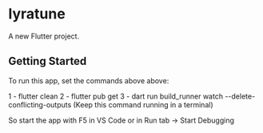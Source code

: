 # lyratune

A new Flutter project.

## Getting Started

To run this app, set the commands above above:

1 - flutter clean
2 - flutter pub get
3 - dart run build_runner watch --delete-conflicting-outputs (Keep this command running in a terminal)

So start the app with F5 in VS Code or in Run tab -> Start Debugging
